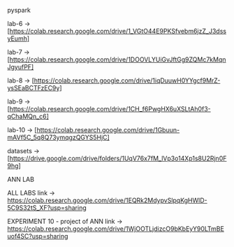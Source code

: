pyspark 

lab-6 -> [https://colab.research.google.com/drive/1_VGtO44E9PKSfvebm6jzZ_J3dssyEumh]

lab-7 -> [https://colab.research.google.com/drive/1DOOVLYUiGvJftGg9ZQMc7kMqnJgyufPF]

lab-8 -> [https://colab.research.google.com/drive/1iqDuuwH0YYgcf9MrZ-ysSEaBCTFzEC9y]

lab-9 -> [https://colab.research.google.com/drive/1CH_f6PwgHX6uXSLtAh0f3-qChaMQn_c6]

lab-10 -> [https://colab.research.google.com/drive/1Gbuun-mAVf5C_5q8Q73ymqgzQGYS5HjC]

datasets -> [https://drive.google.com/drive/folders/1UqV76x7fM_lVp3o14Xp1s8U2Rjn0F9hg]




ANN LAB 

ALL LABS 
link -> https://colab.research.google.com/drive/1EQRk2MdypvSlpqKgHWlD-5C9S32tS_XF?usp=sharing

EXPERIMENT 10 - project of ANN
link -> https://colab.research.google.com/drive/1WjOOTLjdizcO9bKbEyY90LTmBEuof4SC?usp=sharing
